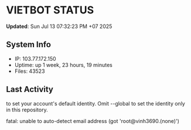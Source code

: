 # VIETBOT STATUS
**Updated**: Sun Jul 13 07:32:23 PM +07 2025

## System Info
- IP: 103.77.172.150
- Uptime: up 1 week, 23 hours, 19 minutes
- Files: 43523

## Last Activity

to set your account's default identity.
Omit --global to set the identity only in this repository.

fatal: unable to auto-detect email address (got 'root@vinh3690.(none)')
